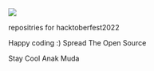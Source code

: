 <img src="https://hacktoberfest.digitalocean.com/_nuxt/img/logo-hacktoberfest-full.f42e3b1.svg">


repositries for hacktoberfest2022

Happy coding :)
Spread The Open Source

Stay Cool Anak Muda
